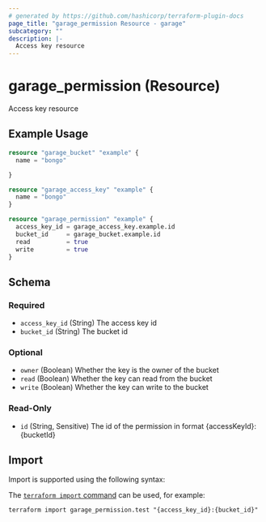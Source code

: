 ```yaml
---
# generated by https://github.com/hashicorp/terraform-plugin-docs
page_title: "garage_permission Resource - garage"
subcategory: ""
description: |-
  Access key resource
---
```


# garage_permission (Resource)

Access key resource

## Example Usage

```terraform
resource "garage_bucket" "example" {
  name = "bongo"

}

resource "garage_access_key" "example" {
  name = "bongo"
}

resource "garage_permission" "example" {
  access_key_id = garage_access_key.example.id
  bucket_id     = garage_bucket.example.id
  read          = true
  write         = true
}
```

<!-- schema generated by tfplugindocs -->
## Schema

### Required

- `access_key_id` (String) The access key id
- `bucket_id` (String) The bucket id

### Optional

- `owner` (Boolean) Whether the key is the owner of the bucket
- `read` (Boolean) Whether the key can read from the bucket
- `write` (Boolean) Whether the key can write to the bucket

### Read-Only

- `id` (String, Sensitive) The id of the permission in format {accessKeyId}:{bucketId}

## Import

Import is supported using the following syntax:

The [`terraform import` command](https://developer.hashicorp.com/terraform/cli/commands/import) can be used, for example:

```shell
terraform import garage_permission.test "{access_key_id}:{bucket_id}"
```
